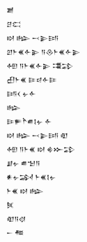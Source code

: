 <div class='block'>
<div class='line'>𒋢</div>
<div class='line'>𒆪𒀫</div>
<div class='line'>𒊭 𒈗 𒁁𒉌𒅀</div>
<div class='line'>𒇻𒈨𒌍𒅆𒉌 𒀀𒊮𒈨𒌍𒅆𒉌</div>
<div class='line'>𒅇 𒀀𒈨𒌍𒅆𒉌 𒃮𒁉</div>
<div class='line'>𒌷𒈨𒌍 𒄿𒁀𒅆𒄿</div>
<div class='line'>𒅀𒌋 𒉡𒅆</div>
<div class='line'>𒈗</div>
<div class='line'>𒄿𒊓𒋻𒌑𒋙𒉡 𒅆</div>
<div class='line'>𒊭 𒈗 𒁁𒉌𒅀 𒊏</div>
<div class='line'>𒅇 𒀀𒈨𒌍 𒊭 𒄯𒁍𒁉</div>
<div class='line'>𒋗𒉡 𒌑𒈠𒀀</div>
<div class='line'>𒀭𒉡𒋆 𒈨𒌍𒋙𒉡</div>
<div class='line'>𒈨𒌍 𒊭 𒈗</div>
<div class='line'>𒍮</div>
<div class='line'>𒊏𒀀𒋼</div>
<div class='line'>𒀸 𒍣</div>
</div>